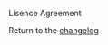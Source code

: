 Lisence Agreement

Return to the [changelog](https://the-all-python-project.github.io/SimplePythonBrowser/changelog)